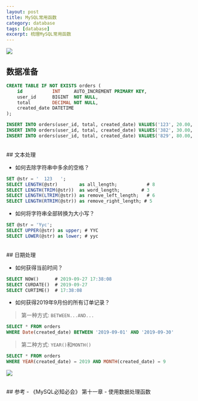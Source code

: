 ```yaml
---
layout: post
title: MySQL常用函数
category: database
tags: [database]
excerpt: 梳理MySQL常用函数
---
```

![](https://yyc-images.oss-cn-beijing.aliyuncs.com/MySQL_regular_expression.png)  

## 数据准备  

``` sql
CREATE TABLE IF NOT EXISTS orders (
    id           INT     AUTO_INCREMENT PRIMARY KEY,
    user_id      BIGINT  NOT NULL,
    total        DECIMAL NOT NULL,
    created_date DATETIME 
);

INSERT INTO orders(user_id, total, created_date) VALUES('123', 20.00, '2019-9-20 10:10:30');
INSERT INTO orders(user_id, total, created_date) VALUES('382', 30.00, '2019-8-13 10:10:30');
INSERT INTO orders(user_id, total, created_date) VALUES('829', 80.00, '2019-9-30 10:10:30');

```


<br>
## 文本处理  

- 如何去除字符串中多余的空格？  

``` sql
SET @str = '  123   ';
SELECT LENGTH(@str)        as all_length;           # 8
SELECT LENGTH(TRIM(@str))  as word_length;        # 3
SELECT LENGTH(LTRIM(@str)) as remove_left_length;   # 6
SELECT LENGTH(RTRIM(@str)) as remove_right_length; # 5
```

- 如何将字符串全部转换为大小写？

``` sql
SET @str = 'Yyc';
SELECT UPPER(@str) as upper; # YYC
SELECT LOWER(@str) as lower; # yyc
```

<br>
## 日期处理  

- 如何获得当前时间？  

``` sql
SELECT NOW()      # 2019-09-27 17:38:08
SELECT CURDATE()  # 2019-09-27
SELECT CURTIME()  # 17:38:08
```


- 如何获得2019年9月份的所有订单记录？  

> 第一种方式: `BETWEEN...AND...`  

  
  ``` sql
  SELECT * FROM orders 
  WHERE Date(created_date) BETWEEN '2019-09-01' AND '2019-09-30'
  ```

> 第二种方式: `YEAR()`和`MONTH()`  

  
  ``` sql
  SELECT * FROM orders 
  WHERE YEAR(created_date) = 2019 AND MONTH(created_date) = 9
  ```

![](https://yyc-images.oss-cn-beijing.aliyuncs.com/datetime_processed.png)


<br>
## 参考  
- 《MySQL必知必会》 第十一章 - 使用数据处理函数
